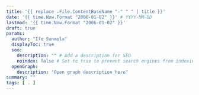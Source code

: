 ```yaml
---
title: '{{ replace .File.ContentBaseName "-" " " | title }}'
date: '{{ time.Now.Format "2006-01-02" }}' # YYYY-MM-DD
lastmod: '{{ time.Now.Format "2006-01-02" }}'
draft: true
params:
  author: "Ife Sunmola"
  displayToc: true
  seo:
    description: "" # Add a description for SEO
    noindex: false # Set to true to prevent search engines from indexing this page
  openGraph:
    description: "Open graph description here"
summary: ""
tags: [ . ]
---
```


